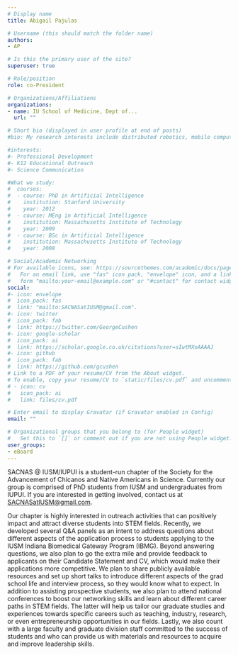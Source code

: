 ```yaml
---
# Display name
title: Abigail Pajulas

# Username (this should match the folder name)
authors:
- AP

# Is this the primary user of the site?
superuser: true

# Role/position
role: co-President

# Organizations/Affiliations
organizations:
- name: IU School of Medicine, Dept of...
  url: ""

# Short bio (displayed in user profile at end of posts)
#bio: My research interests include distributed robotics, mobile computing and programmable matter.

#interests:
#- Professional Development
#- K12 Educational Outreach
#- Science Communication

#What we study:
#  courses:
#  - course: PhD in Artificial Intelligence
#    institution: Stanford University
#    year: 2012
#  - course: MEng in Artificial Intelligence
#    institution: Massachusetts Institute of Technology
#    year: 2009
#  - course: BSc in Artificial Intelligence
#    institution: Massachusetts Institute of Technology
#    year: 2008

# Social/Academic Networking
# For available icons, see: https://sourcethemes.com/academic/docs/page-builder/#icons
#   For an email link, use "fas" icon pack, "envelope" icon, and a link in the
#   form "mailto:your-email@example.com" or "#contact" for contact widget.
social:
#- icon: envelope
#  icon_pack: fas
#  link: "mailto:SACNASatIUSM@gmail.com".
#- icon: twitter
#  icon_pack: fab
#  link: https://twitter.com/GeorgeCushen
#- icon: google-scholar
#  icon_pack: ai
#  link: https://scholar.google.co.uk/citations?user=sIwtMXoAAAAJ
#- icon: github
#  icon_pack: fab
#  link: https://github.com/gcushen
# Link to a PDF of your resume/CV from the About widget.
# To enable, copy your resume/CV to `static/files/cv.pdf` and uncomment the lines below.
# - icon: cv
#   icon_pack: ai
#   link: files/cv.pdf

# Enter email to display Gravatar (if Gravatar enabled in Config)
email: ""

# Organizational groups that you belong to (for People widget)
#   Set this to `[]` or comment out if you are not using People widget.
user_groups:
- eBoard
---
```


SACNAS @ IUSM/IUPUI is a student-run chapter of the Society for the Advancement of Chicanos and Native Americans in Science. Currently our group is comprised of PhD students from IUSM and undergraduates from IUPUI. If you are interested in getting involved, contact us at SACNASatIUSM@gmail.com.

Our chapter is highly interested in outreach activities that can positively impact and attract diverse students into STEM fields. Recently, we developed several Q&A panels as an intent to address questions about different aspects of the application process to students applying to the IUSM Indiana Biomedical Gateway Program (IBMG). Beyond answering questions, we also plan to go the extra mile and provide feedback to applicants on their Candidate Statement and CV, which would make their applications more competitive. We plan to share publicly available resources and set up short talks to introduce different aspects of the grad school life and interview process, so they would know what to expect. In addition to assisting prospective students, we also plan to attend national conferences to boost our networking skills and learn about different career paths in STEM fields. The latter will help us tailor our graduate studies and experiences towards specific careers such as teaching, industry, research, or even entrepreneurship opportunities in our fields. Lastly, we also count with a large faculty and graduate division staff committed to the success of students and who can provide us with materials and resources to acquire and improve leadership skills.
